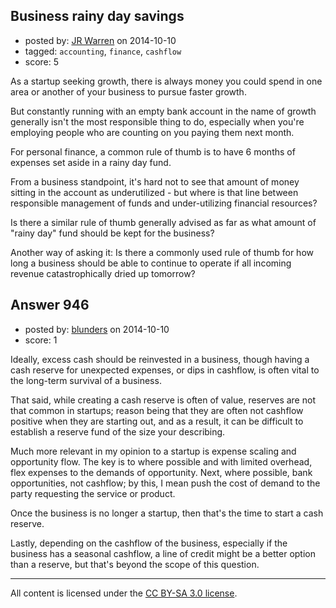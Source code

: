 ## Business rainy day savings

- posted by: [JR Warren](https://stackexchange.com/users/1866317/jr-warren) on 2014-10-10
- tagged: `accounting`, `finance`, `cashflow`
- score: 5

As a startup seeking growth, there is always money you could spend in one area or another of your business to pursue faster growth.

But constantly running with an empty bank account in the name of growth generally isn't the most responsible thing to do, especially when you're employing people who are counting on you paying them next month.

For personal finance, a common rule of thumb is to have 6 months of expenses set aside in a rainy day fund.

From a business standpoint, it's hard not to see that amount of money sitting in the account as underutilized - but where is that line between responsible management of funds and under-utilizing financial resources?

Is there a similar rule of thumb generally advised as far as what amount of "rainy day" fund should be kept for the business? 

Another way of asking it: Is there a commonly used rule of thumb for how long a business should be able to continue to operate if all incoming revenue catastrophically dried up tomorrow?


## Answer 946

- posted by: [blunders](https://stackexchange.com/users/216182/blunders) on 2014-10-10
- score: 1

Ideally, excess cash should be reinvested in a business, though having a cash reserve for unexpected expenses, or dips in cashflow, is often vital to the long-term survival of a business.

That said, while creating a cash reserve is often of value, reserves are not that common in startups; reason being that they are often not cashflow positive when they are starting out, and as a result, it can be difficult to establish a reserve fund of the size your describing. 

Much more relevant in my opinion to a startup is expense scaling and opportunity flow. The key is to where possible and with limited overhead, flex expenses to the demands of opportunity. Next, where possible, bank opportunities, not cashflow; by this, I mean push the cost of demand to the party requesting the service or product.

Once the business is no longer a startup, then that's the time to start a cash reserve. 

Lastly, depending on the cashflow of the business, especially if the business has a seasonal cashflow, a line of credit might be a better option than a reserve, but that's beyond the scope of this question.

 



---

All content is licensed under the [CC BY-SA 3.0 license](https://creativecommons.org/licenses/by-sa/3.0/).
